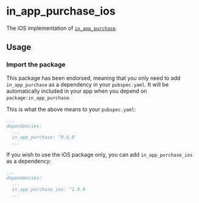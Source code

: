 # in_app_purchase_ios

The iOS implementation of [`in_app_purchase`][1].

## Usage

### Import the package

This package has been endorsed, meaning that you only need to add `in_app_purchase`
as a dependency in your `pubspec.yaml`. It will be automatically included in your app
when you depend on `package:in_app_purchase`.

This is what the above means to your `pubspec.yaml`:

```yaml
...
dependencies:
  ...
  in_app_purchase: ^0.6.0
  ...
```

If you wish to use the iOS package only, you can add  `in_app_purchase_ios` as a
dependency:

```yaml
...
dependencies:
  ...
  in_app_purchase_ios: ^1.0.0
  ...
```

[1]: ../in_app_purchase/in_app_purchase